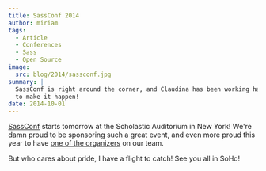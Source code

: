 ```yaml
---
title: SassConf 2014
author: miriam
tags:
  - Article
  - Conferences
  - Sass
  - Open Source
image:
  src: blog/2014/sassconf.jpg
summary: |
  SassConf is right around the corner, and Claudina has been working hard
  to make it happen!
date: 2014-10-01
---
```


[SassConf] starts tomorrow at the Scholastic Auditorium in New York!
We're damn proud to be sponsoring such a great event, and even more
proud this year to have [one of the organizers] on our team.

But who cares about pride, I have a flight to catch! See you all in
SoHo!

[sassconf]: http://sassconf.com/
[one of the organizers]: /birds/#bird-claudina
